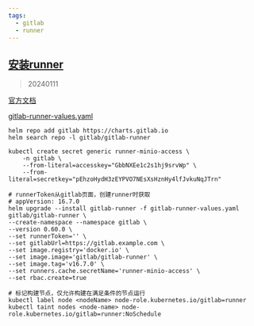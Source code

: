 ```yaml
---
tags:
  - gitlab
  - runner
---
```


## [安装runner](https://docs.gitlab.com/charts/charts/gitlab/gitlab-runner/)

> 20240111

[官方文档](https://docs.gitlab.com/runner/install/kubernetes.html)

[gitlab-runner-values.yaml](manifests/gitlab-runner-values.yaml)

```shell
helm repo add gitlab https://charts.gitlab.io
helm search repo -l gitlab/gitlab-runner

kubectl create secret generic runner-minio-access \
    -n gitlab \
    --from-literal=accesskey="GbbNXEe1c2s1hj9srvWp" \
    --from-literal=secretkey="pEhzoHydH3zEYPVO7NEsXsHznHy4lfJvkuNqJTrn"

# runnerToken从gitlab页面，创建runner时获取
# appVersion: 16.7.0
helm upgrade --install gitlab-runner -f gitlab-runner-values.yaml gitlab/gitlab-runner \
--create-namespace --namespace gitlab \
--version 0.60.0 \
--set runnerToken='' \
--set gitlabUrl=https://gitlab.example.com \
--set image.registry='docker.io' \
--set image.image='gitlab/gitlab-runner' \
--set image.tag='v16.7.0' \
--set runners.cache.secretName='runner-minio-access' \
--set rbac.create=true

# 标记构建节点，仅允许构建在满足条件的节点运行
kubectl label node <nodeName> node-role.kubernetes.io/gitlab=runner
kubectl taint nodes <node-name> node-role.kubernetes.io/gitlab=runner:NoSchedule
```

